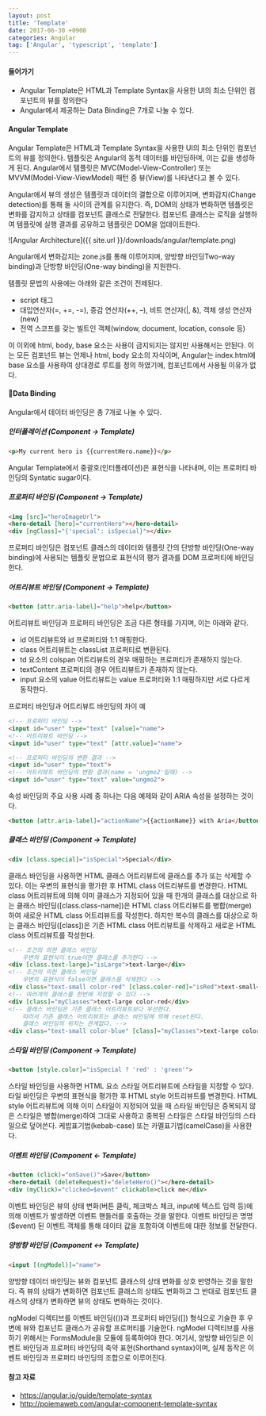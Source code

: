 ```yaml
---
layout: post
title: 'Template'
date: 2017-06-30 +0900
categories: Angular
tag: ['Angular', 'typescript', 'template']
---
```


#### 들어가기

- Angular Template은 HTML과 Template Syntax을 사용한 UI의 최소 단위인 컴포넌트의 뷰를 정의한다
- Angular에서 제공하는 Data Binding은 7개로 나눌 수 있다.

#### Angular Template

Angular Template은 HTML과 Template Syntax을 사용한 UI의 최소 단위인 컴포넌트의 뷰를 정의한다. 템플릿은 Angular의 동적 데이터를 바인딩하며, 이는 값을 생성하게 된다. Angular에서 템플릿은 MVC(Model-View-Controller) 또는 MVVM(Model-View-ViewModel) 패턴 중 뷰(View)를 나타낸다고 볼 수 있다.   

Angular에서 뷰의 생성은 템플릿과 데이터의 결합으로 이루어지며, 변화감지(Change detection)를 통해 둘 사이의 관계를 유지한다. 즉, DOM의 상태가 변화하면 템플릿은 변화를 감지하고 상태를 컴포넌트 클래스로 전달한다. 컴포넌트 클래스는 로직을 실행하여 템플릿에 실행 결과를 공유하고 템플릿은 DOM을 업데이트한다. 

![Angular Architecture]({{ site.url }}/downloads/angular/template.png)

Angular에서 변화감지는 zone.js를 통해 이루어지며, 양방향 바인딩Two-way binding)과 단방향 바인딩(One-way binding)을 지원한다.

템플릿 문법의 사용에는 아래와 같은 조건이 전제된다.

- script 태그
- 대입연산자(=, +=, -=), 증감 연산자(++, –), 비트 연산자(|, &), 객체 생성 연산자(new)
- 전역 스코프를 갖는 빌트인 객체(window, document, location, console 등)

이 이외에 html, body, base 요소는 사용이 금지되지는 않지만 사용해서는 안된다. 이는 모든 컴포넌트 뷰는 언제나 html, body 요소의 자식이며, Angular는 index.html에 base 요소를 사용하여 상대경로 루트를 정의 하였기에, 컴포넌트에서 사용될 이유가 없다.

#### Data Binding

Angular에서 데이터 바인딩은 총 7개로 나눌 수 있다.

##### 인터폴레이션 (Component -> Template)
```html
<p>My current hero is {{currentHero.name}}</p>
```

Angular Template에서 중괄호(인터폴레이션)은 표현식을 나타내며, 이는 프로퍼티 바인딩의 Syntatic sugar이다.

##### 프로퍼티 바인딩 (Component -> Template)
```html
<img [src]="heroImageUrl">
<hero-detail [hero]="currentHero"></hero-detail>
<div [ngClass]="{'special': isSpecial}"></div>
```

프로퍼티 바인딩은 컴포넌트 클래스의 데이터와 템플릿 간의 단방향 바인딩(One-way binding)에 사용되는 템플릿 문법으로 표현식의 평가 결과를 DOM 프로퍼티에 바인딩한다.


##### 어트리뷰트 바인딩 (Component -> Template)
```html
<button [attr.aria-label]="help">help</button>
```

어트리뷰트 바인딩과 프로퍼티 바인딩은 조금 다른 형태를 가지며, 이는 아래와 같다.
- id 어트리뷰트와 id 프로퍼티와 1:1 매핑한다.
- class 어트리뷰트는 classList 프로퍼티로 변환된다.
- td 요소의 colspan 어트리뷰트의 경우 매핑하는 프로퍼티가 존재하지 않는다.
- textContent 프로퍼티의 경우 어트리뷰트가 존재하지 않는다.
- input 요소의 value 어트리뷰트는 value 프로퍼티와 1:1 매핑하지만 서로 다르게 동작한다.

프로퍼티 바인딩과 어트리뷰트 바인딩의 차이 예
```html
<!-- 프로퍼티 바인딩 -->
<input id="user" type="text" [value]="name">
<!-- 어트리뷰트 바인딩 -->
<input id="user" type="text" [attr.value]="name">

<!-- 프로퍼티 바인딩의 변환 결과 -->
<input id="user" type="text">
<!-- 어트리뷰트 바인딩의 변환 결과(name = 'ungmo2'일때) -->
<input id="user" type="text" value="ungmo2">
```

속성 바인딩의 주요 사용 사례 중 하나는 다음 예제와 같이 ARIA 속성을 설정하는 것이다.
```html
<button [attr.aria-label]="actionName">{{actionName}} with Aria</button>
```

##### 클래스 바인딩 (Component -> Template)
```html
<div [class.special]="isSpecial">Special</div>
```

클래스 바인딩을 사용하면 HTML 클래스 어트리뷰트에 클래스를 추가 또는 삭제할 수 있다. 이는 우변의 표현식을 평가한 후 HTML class 어트리뷰트를 변경한다. HTML class 어트리뷰트에 의해 이미 클래스가 지정되어 있을 때 한개의 클래스를 대상으로 하는 클래스 바인딩([class.class-name])은 HTML class 어트리뷰트를 병합(merge)하여 새로운 HTML class 어트리뷰트를 작성한다. 하지만 복수의 클래스를 대상으로 하는 클래스 바인딩([class])은 기존 HTML class 어트리뷰트를 삭제하고 새로운 HTML class 어트리뷰트를 작성한다. 

```html
<!-- 조건의 의한 클래스 바인딩
    우변의 표현식이 true이면 클래스를 추가한다 -->
<div [class.text-large]="isLarge">text-large</div>
<!-- 조건의 의한 클래스 바인딩
    우변의 표현식이 false이면 클래스를 삭제한다 -->
<div class="text-small color-red" [class.color-red]="isRed">text-small</div>
<!-- 여러개의 클래스를 한번에 지정할 수 있다 -->
<div [class]="myClasses">text-large color-red</div>
<!-- 클래스 바인딩은 기존 클래스 어트리뷰트보다 우선한다.
    따라서 기존 클래스 어트리뷰트는 클래스 바인딩에 의해 reset된다.
    클래스 바인딩의 위치는 관계없다. -->
<div class="text-small color-blue" [class]="myClasses">text-large color-red</div>
```

##### 스타일 바인딩 (Component -> Template)
```html
<button [style.color]="isSpecial ? 'red' : 'green'">
```

스타일 바인딩을 사용하면 HTML 요소 스타일 어트리뷰트에 스타일을 지정할 수 있다. 타일 바인딩은 우변의 표현식을 평가한 후 HTML style 어트리뷰트를 변경한다. HTML style 어트리뷰트에 의해 이미 스타일이 지정되어 있을 때 스타일 바인딩은 중복되지 않은 스타일은 병합(merge)하여 그대로 사용하고 중복된 스타일은 스타일 바인딩의 스타일으로 덮어쓴다. 케밥표기법(kebab-case) 또는 카멜표기법(camelCase)을 사용한다.

##### 이벤트 바인딩 (Component <- Template)
```html
<button (click)="onSave()">Save</button>
<hero-detail (deleteRequest)="deleteHero()"></hero-detail>
<div (myClick)="clicked=$event" clickable>click me</div>
```

이벤트 바인딩은 뷰의 상태 변화(버튼 클릭, 체크박스 체크, input에 텍스트 입력 등)에 의해 이벤트가 발생하면 이벤트 핸들러를 호출하는 것을 말한다. 이벤트 바인딩은 명명($event) 된 이벤트 객체를 통해 데이터 값을 포함하여 이벤트에 대한 정보를 전달한다.

##### 양방향 바인딩 (Component <-> Template)
```html
<input [(ngModel)]="name">
```

양방향 데이터 바인딩는 뷰와 컴포넌트 클래스의 상태 변화를 상호 반영하는 것을 말한다. 즉 뷰의 상태가 변화하면 컴포넌트 클래스의 상태도 변화하고 그 반대로 컴포넌트 클래스의 상태가 변화하면 뷰의 상태도 변화하는 것이다.

ngModel 디렉티브를 이벤트 바인딩(())과 프로퍼티 바인딩([]) 형식으로 기술한 후 우변에 뷰와 컴포넌트 클래스가 공유할 프로퍼티를 기술한다. ngModel 디렉티브를 사용하기 위해서는 FormsModule을 모듈에 등록하여야 한다. 여기서, 양방향 바인딩은 이벤트 바인딩과 프로퍼티 바인딩의 축약 표현(Shorthand syntax)이며, 실제 동작은 이벤트 바인딩과 프로퍼티 바인딩의 조합으로 이루어진다.

#### 참고 자료

- <https://angular.io/guide/template-syntax>
- <http://poiemaweb.com/angular-component-template-syntax>
